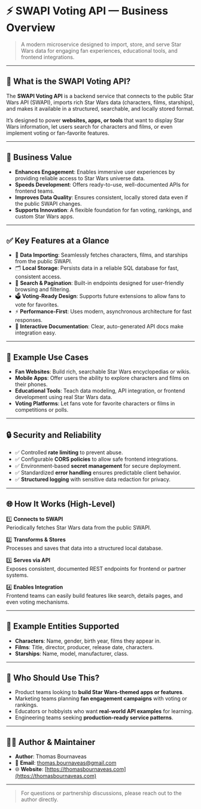 # ⚡ SWAPI Voting API — Business Overview

> A modern microservice designed to import, store, and serve Star Wars data for engaging fan experiences, educational tools, and frontend integrations.

---

## 📄 What is the SWAPI Voting API?

The **SWAPI Voting API** is a backend service that connects to the public Star Wars API (SWAPI), imports rich Star Wars data (characters, films, starships), and makes it available in a structured, searchable, and locally stored format.

It’s designed to power **websites, apps, or tools** that want to display Star Wars information, let users search for characters and films, or even implement voting or fan-favorite features.

---

## 🌟 Business Value

- **Enhances Engagement**: Enables immersive user experiences by providing reliable access to Star Wars universe data.
- **Speeds Development**: Offers ready-to-use, well-documented APIs for frontend teams.
- **Improves Data Quality**: Ensures consistent, locally stored data even if the public SWAPI changes.
- **Supports Innovation**: A flexible foundation for fan voting, rankings, and custom Star Wars apps.

---

## ✅ Key Features at a Glance

- 🌌 **Data Importing**: Seamlessly fetches characters, films, and starships from the public SWAPI.
- 🗂️ **Local Storage**: Persists data in a reliable SQL database for fast, consistent access.
- 🔎 **Search & Pagination**: Built-in endpoints designed for user-friendly browsing and filtering.
- 🗳️ **Voting-Ready Design**: Supports future extensions to allow fans to vote for favorites.
- ⚡ **Performance-First**: Uses modern, asynchronous architecture for fast responses.
- 📜 **Interactive Documentation**: Clear, auto-generated API docs make integration easy.

---

## 🎯 Example Use Cases

- **Fan Websites**: Build rich, searchable Star Wars encyclopedias or wikis.
- **Mobile Apps**: Offer users the ability to explore characters and films on their phones.
- **Educational Tools**: Teach data modeling, API integration, or frontend development using real Star Wars data.
- **Voting Platforms**: Let fans vote for favorite characters or films in competitions or polls.

---

## 🔒 Security and Reliability

- ✅ Controlled **rate limiting** to prevent abuse.
- ✅ Configurable **CORS policies** to allow safe frontend integrations.
- ✅ Environment-based **secret management** for secure deployment.
- ✅ Standardized **error handling** ensures predictable client behavior.
- ✅ **Structured logging** with sensitive data redaction for privacy.

---

## 🌐 How It Works (High-Level)

1️⃣ **Connects to SWAPI**  
Periodically fetches Star Wars data from the public SWAPI.

2️⃣ **Transforms & Stores**  
Processes and saves that data into a structured local database.

3️⃣ **Serves via API**  
Exposes consistent, documented REST endpoints for frontend or partner systems.

4️⃣ **Enables Integration**  
Frontend teams can easily build features like search, details pages, and even voting mechanisms.

---

## 📜 Example Entities Supported

- **Characters**: Name, gender, birth year, films they appear in.
- **Films**: Title, director, producer, release date, characters.
- **Starships**: Name, model, manufacturer, class.

---

## 💼 Who Should Use This?

- Product teams looking to **build Star Wars-themed apps or features**.
- Marketing teams planning **fan engagement campaigns** with voting or rankings.
- Educators or hobbyists who want **real-world API examples** for learning.
- Engineering teams seeking **production-ready service patterns**.

---

## 👨‍💻 Author & Maintainer

- **Author**: Thomas Bournaveas
- 📧 **Email**: thomas.bournaveas@gmail.com
- 🌐 **Website**: [https://thomasbournaveas.com](https://thomasbournaveas.com)

---

> For questions or partnership discussions, please reach out to the author directly.
